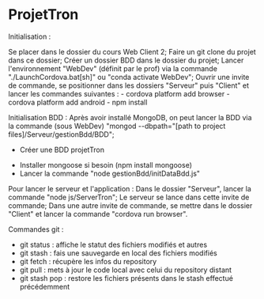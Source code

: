# ProjetTron

Initialisation :

Se placer dans le dossier du cours Web Client 2;
Faire un git clone du projet dans ce dossier;
Créer un dossier BDD dans le dossier du projet;
Lancer l'environnement "WebDev" (définit par le prof) via la commande "./LaunchCordova.bat[sh]" ou "conda activate WebDev";
Ouvrir une invite de commande, se positionner dans les dossiers "Serveur" puis "Client" et lancer les commandes suivantes :
    - cordova platform add browser
    - cordova platform add android
    - npm install

Initialisation BDD :
Après avoir installé MongoDB, on peut lancer la BDD via la commande (sous WebDev) "mongod --dbpath="[path to project files]/Serveur/gestionBdd/BDD";
- Créer une BDD projetTron
<!-- - Créer une collection Joueurs -->
- Installer mongoose si besoin (npm install mongoose)
- Lancer la commande "node gestionBdd/initDataBdd.js"

Pour lancer le serveur et l'application :
Dans le dossier "Serveur", lancer la commande "node js/ServerTron";
Le serveur se lance dans cette invite de commande;
Dans une autre invite de commande, se mettre dans le dossier "Client" et lancer la commande "cordova run browser".



Commandes git :
- git status : affiche le statut des fichiers modifiés et autres
- git stash : fais une sauvegarde en local des fichiers modifiés
- git fetch : récupère les infos du repository
- git pull : mets à jour le code local avec celui du repository distant
- git stash pop : restore les fichiers présents dans le stash effectué précédemment
